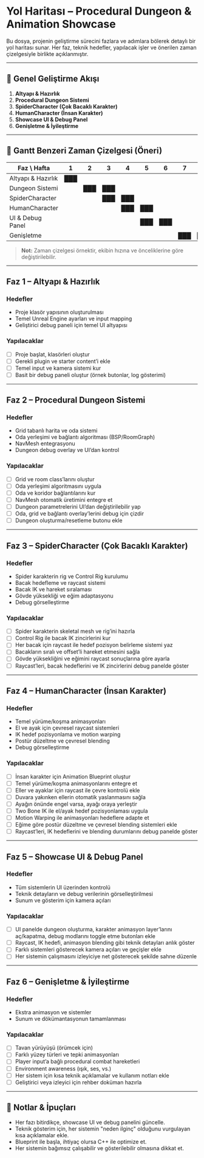 # Yol Haritası – Procedural Dungeon & Animation Showcase

Bu dosya, projenin geliştirme sürecini fazlara ve adımlara bölerek detaylı bir yol haritası sunar. Her faz, teknik hedefler, yapılacak işler ve önerilen zaman çizelgesiyle birlikte açıklanmıştır.

---

## 🚦 Genel Geliştirme Akışı

1. **Altyapı & Hazırlık**
2. **Procedural Dungeon Sistemi**
3. **SpiderCharacter (Çok Bacaklı Karakter)**
4. **HumanCharacter (İnsan Karakter)**
5. **Showcase UI & Debug Panel**
6. **Genişletme & İyileştirme**

---

## 📅 Gantt Benzeri Zaman Çizelgesi (Öneri)

| Faz \ Hafta         | 1 | 2 | 3 | 4 | 5 | 6 | 7 | 8 |
|---------------------|---|---|---|---|---|---|---|---|
| Altyapı & Hazırlık  |███|   |   |   |   |   |   |   |
| Dungeon Sistemi     |   |███|███|   |   |   |   |   |
| SpiderCharacter     |   |   |███|███|   |   |   |   |
| HumanCharacter      |   |   |   |███|███|   |   |   |
| UI & Debug Panel    |   |   |   |   |███|███|   |   |
| Genişletme          |   |   |   |   |   |   |███|███|

> **Not:** Zaman çizelgesi örnektir, ekibin hızına ve önceliklerine göre değiştirilebilir.

---

## Faz 1 – Altyapı & Hazırlık

### Hedefler

- Proje klasör yapısının oluşturulması
- Temel Unreal Engine ayarları ve input mapping
- Geliştirici debug paneli için temel UI altyapısı

### Yapılacaklar

- [ ] Proje başlat, klasörleri oluştur
- [ ] Gerekli plugin ve starter content’i ekle
- [ ] Temel input ve kamera sistemi kur
- [ ] Basit bir debug paneli oluştur (örnek butonlar, log gösterimi)

---

## Faz 2 – Procedural Dungeon Sistemi

### Hedefler

- Grid tabanlı harita ve oda sistemi
- Oda yerleşimi ve bağlantı algoritması (BSP/RoomGraph)
- NavMesh entegrasyonu
- Dungeon debug overlay ve UI’dan kontrol

### Yapılacaklar

- [ ] Grid ve room class’larını oluştur
- [ ] Oda yerleşimi algoritmasını uygula
- [ ] Oda ve koridor bağlantılarını kur
- [ ] NavMesh otomatik üretimini entegre et
- [ ] Dungeon parametrelerini UI’dan değiştirilebilir yap
- [ ] Oda, grid ve bağlantı overlay’lerini debug için çizdir
- [ ] Dungeon oluşturma/resetleme butonu ekle

---

## Faz 3 – SpiderCharacter (Çok Bacaklı Karakter)

### Hedefler

- Spider karakterin rig ve Control Rig kurulumu
- Bacak hedefleme ve raycast sistemi
- Bacak IK ve hareket sıralaması
- Gövde yüksekliği ve eğim adaptasyonu
- Debug görselleştirme

### Yapılacaklar

- [ ] Spider karakterin skeletal mesh ve rig’ini hazırla
- [ ] Control Rig ile bacak IK zincirlerini kur
- [ ] Her bacak için raycast ile hedef pozisyon belirleme sistemi yaz
- [ ] Bacakların sıralı ve offset’li hareket etmesini sağla
- [ ] Gövde yüksekliğini ve eğimini raycast sonuçlarına göre ayarla
- [ ] Raycast’leri, bacak hedeflerini ve IK zincirlerini debug panelde göster

---

## Faz 4 – HumanCharacter (İnsan Karakter)

### Hedefler

- Temel yürüme/koşma animasyonları
- El ve ayak için çevresel raycast sistemleri
- IK hedef pozisyonlama ve motion warping
- Postür düzeltme ve çevresel blending
- Debug görselleştirme

### Yapılacaklar

- [ ] İnsan karakter için Animation Blueprint oluştur
- [ ] Temel yürüme/koşma animasyonlarını entegre et
- [ ] Eller ve ayaklar için raycast ile çevre kontrolü ekle
- [ ] Duvara yakınken ellerin otomatik yaslanmasını sağla
- [ ] Ayağın önünde engel varsa, ayağı oraya yerleştir
- [ ] Two Bone IK ile el/ayak hedef pozisyonlaması uygula
- [ ] Motion Warping ile animasyonları hedeflere adapte et
- [ ] Eğime göre postür düzeltme ve çevresel blending sistemleri ekle
- [ ] Raycast’leri, IK hedeflerini ve blending durumlarını debug panelde göster

---

## Faz 5 – Showcase UI & Debug Panel

### Hedefler

- Tüm sistemlerin UI üzerinden kontrolü
- Teknik detayların ve debug verilerinin görselleştirilmesi
- Sunum ve gösterim için kamera açıları

### Yapılacaklar

- [ ] UI panelde dungeon oluşturma, karakter animasyon layer’larını aç/kapatma, debug modlarını toggle etme butonları ekle
- [ ] Raycast, IK hedefi, animasyon blending gibi teknik detayları anlık göster
- [ ] Farklı sistemleri gösterecek kamera açıları ve geçişler ekle
- [ ] Her sistemin çalışmasını izleyiciye net gösterecek şekilde sahne düzenle

---

## Faz 6 – Genişletme & İyileştirme

### Hedefler

- Ekstra animasyon ve sistemler
- Sunum ve dökümantasyonun tamamlanması

### Yapılacaklar

- [ ] Tavan yürüyüşü (örümcek için)
- [ ] Farklı yüzey türleri ve tepki animasyonları
- [ ] Player input’a bağlı procedural combat hareketleri
- [ ] Environment awareness (ışık, ses, vs.)
- [ ] Her sistem için kısa teknik açıklamalar ve kullanım notları ekle
- [ ] Geliştirici veya izleyici için rehber doküman hazırla

---

## 📝 Notlar & İpuçları

- Her fazı bitirdikçe, showcase UI ve debug panelini güncelle.
- Teknik gösterim için, her sistemin "neden ilginç" olduğunu vurgulayan kısa açıklamalar ekle.
- Blueprint ile başla, ihtiyaç olursa C++ ile optimize et.
- Her sistemin bağımsız çalışabilir ve gösterilebilir olmasına dikkat et.
